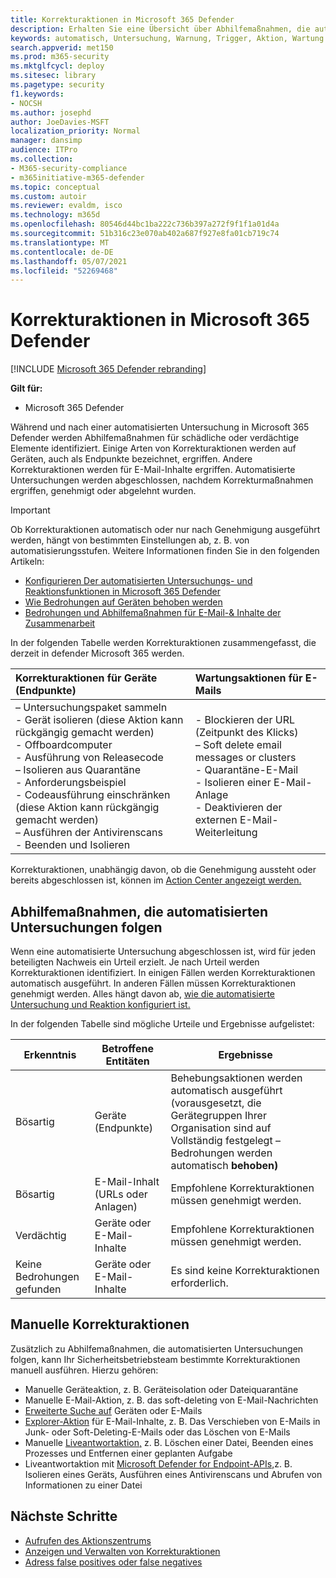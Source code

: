 ```yaml
---
title: Korrekturaktionen in Microsoft 365 Defender
description: Erhalten Sie eine Übersicht über Abhilfemaßnahmen, die automatisierten Untersuchungen in Microsoft 365 Defender folgen
keywords: automatisch, Untersuchung, Warnung, Trigger, Aktion, Wartung
search.appverid: met150
ms.prod: m365-security
ms.mktglfcycl: deploy
ms.sitesec: library
ms.pagetype: security
f1.keywords:
- NOCSH
ms.author: josephd
author: JoeDavies-MSFT
localization_priority: Normal
manager: dansimp
audience: ITPro
ms.collection:
- M365-security-compliance
- m365initiative-m365-defender
ms.topic: conceptual
ms.custom: autoir
ms.reviewer: evaldm, isco
ms.technology: m365d
ms.openlocfilehash: 80546d44bc1ba222c736b397a272f9f1f1a01d4a
ms.sourcegitcommit: 51b316c23e070ab402a687f927e8fa01cb719c74
ms.translationtype: MT
ms.contentlocale: de-DE
ms.lasthandoff: 05/07/2021
ms.locfileid: "52269468"
---
```

# <a name="remediation-actions-in-microsoft-365-defender"></a>Korrekturaktionen in Microsoft 365 Defender

[!INCLUDE [Microsoft 365 Defender rebranding](../includes/microsoft-defender.md)]


**Gilt für:**
- Microsoft 365 Defender

Während und nach einer automatisierten Untersuchung in Microsoft 365 Defender werden Abhilfemaßnahmen für schädliche oder verdächtige Elemente identifiziert. Einige Arten von Korrekturaktionen werden auf Geräten, auch als Endpunkte bezeichnet, ergriffen. Andere Korrekturaktionen werden für E-Mail-Inhalte ergriffen. Automatisierte Untersuchungen werden abgeschlossen, nachdem Korrekturmaßnahmen ergriffen, genehmigt oder abgelehnt wurden.

> [!IMPORTANT]
> Ob Korrekturaktionen automatisch oder nur nach Genehmigung ausgeführt werden, hängt von bestimmten Einstellungen ab, z. B. von automatisierungsstufen. Weitere Informationen finden Sie in den folgenden Artikeln:
> - [Konfigurieren Der automatisierten Untersuchungs- und Reaktionsfunktionen in Microsoft 365 Defender](m365d-configure-auto-investigation-response.md)
> - [Wie Bedrohungen auf Geräten behoben werden](../defender-endpoint/automated-investigations.md)
> - [Bedrohungen und Abhilfemaßnahmen für E-Mail-& Inhalte der Zusammenarbeit](../office-365-security/air-remediation-actions.md#threats-and-remediation-actions)

In der folgenden Tabelle werden Korrekturaktionen zusammengefasst, die derzeit in defender Microsoft 365 werden. 

|Korrekturaktionen für Geräte (Endpunkte)  |Wartungsaktionen für E-Mails  |
|:---------|:---------|
|– Untersuchungspaket sammeln <br/>- Gerät isolieren (diese Aktion kann rückgängig gemacht werden)<br/>- Offboardcomputer <br/>- Ausführung von Releasecode <br/>– Isolieren aus Quarantäne <br/>- Anforderungsbeispiel <br/>- Codeausführung einschränken (diese Aktion kann rückgängig gemacht werden) <br/>– Ausführen der Antivirenscans <br/>- Beenden und Isolieren      |- Blockieren der URL (Zeitpunkt des Klicks)<br/>– Soft delete email messages or clusters<br/>- Quarantäne-E-Mail<br/>- Isolieren einer E-Mail-Anlage<br/>- Deaktivieren der externen E-Mail-Weiterleitung          |

Korrekturaktionen, unabhängig davon, ob die Genehmigung aussteht oder bereits abgeschlossen ist, können im [Action Center angezeigt werden.](m365d-action-center.md)

## <a name="remediation-actions-that-follow-automated-investigations"></a>Abhilfemaßnahmen, die automatisierten Untersuchungen folgen

Wenn eine automatisierte Untersuchung abgeschlossen ist, wird für jeden beteiligten Nachweis ein Urteil erzielt. Je nach Urteil werden Korrekturaktionen identifiziert. In einigen Fällen werden Korrekturaktionen automatisch ausgeführt. In anderen Fällen müssen Korrekturaktionen genehmigt werden. Alles hängt davon ab, [wie die automatisierte Untersuchung und Reaktion konfiguriert ist.](m365d-configure-auto-investigation-response.md)

In der folgenden Tabelle sind mögliche Urteile und Ergebnisse aufgelistet:

| Erkenntnis    | Betroffene Entitäten    | Ergebnisse|
|------|------|------|
| Bösartig    | Geräte (Endpunkte)    | Behebungsaktionen werden automatisch ausgeführt (vorausgesetzt, [](m365d-configure-auto-investigation-response.md#review-or-change-the-automation-level-for-device-groups) die Gerätegruppen Ihrer Organisation sind auf Vollständig festgelegt – Bedrohungen werden automatisch **behoben)**|
| Bösartig    | E-Mail-Inhalt (URLs oder Anlagen) | Empfohlene Korrekturaktionen müssen genehmigt werden.|
| Verdächtig    | Geräte oder E-Mail-Inhalte | Empfohlene Korrekturaktionen müssen genehmigt werden.|
| Keine Bedrohungen gefunden    | Geräte oder E-Mail-Inhalte    | Es sind keine Korrekturaktionen erforderlich.|


## <a name="remediation-actions-that-are-taken-manually"></a>Manuelle Korrekturaktionen

Zusätzlich zu Abhilfemaßnahmen, die automatisierten Untersuchungen folgen, kann Ihr Sicherheitsbetriebsteam bestimmte Korrekturaktionen manuell ausführen. Hierzu gehören:

- Manuelle Geräteaktion, z. B. Geräteisolation oder Dateiquarantäne
- Manuelle E-Mail-Aktion, z. B. das soft-deleting von E-Mail-Nachrichten 
- [Erweiterte Suche auf](../defender-endpoint/advanced-hunting-overview.md) Geräten oder E-Mails
- [Explorer-Aktion](../office-365-security/threat-explorer.md) für E-Mail-Inhalte, z. B. Das Verschieben von E-Mails in Junk- oder Soft-Deleting-E-Mails oder das Löschen von E-Mails
- Manuelle [Liveantwortaktion,](https://docs.microsoft.com/windows/security/threat-protection/microsoft-defender-atp/live-response) z. B. Löschen einer Datei, Beenden eines Prozesses und Entfernen einer geplanten Aufgabe
- Liveantwortaktion mit [Microsoft Defender for Endpoint-APIs,](../defender-endpoint/management-apis.md#microsoft-defender-for-endpoint-apis)z. B. Isolieren eines Geräts, Ausführen eines Antivirenscans und Abrufen von Informationen zu einer Datei

## <a name="next-steps"></a>Nächste Schritte

- [Aufrufen des Aktionszentrums](m365d-action-center.md)
- [Anzeigen und Verwalten von Korrekturaktionen](m365d-autoir-actions.md)
- [Adress false positives oder false negatives](m365d-autoir-report-false-positives-negatives.md)
